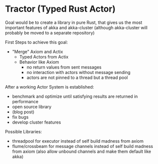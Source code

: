 # Tractor (Typed Rust Actor)

Goal would be to create a library in pure Rust, that gives us the most important features of akka and akka-cluster (although akka-cluster will probably be moved to a separate repository)

First Steps to achieve this goal:
 - "Merge" Axiom and Actix
   - Typed Actors from Actix
   - Behavior like Axiom 
      - no return values from sent messages
      - no interaction with actors without message sending
      - actors are not pinned to a thread but a thread pool
    
    
After a working Actor System is established:
 - benchmark and optimize until satisfying results are returned in performance
 - open source library
 - (blog post)
 - fix bugs
 - develop cluster features

Possible Libraries:
 - threadpool for executor instead of self build madness from axiom
 - flume/crossbeam for message channels instead of self build madness from axiom (also allow unbound channels and make them default like akka)





